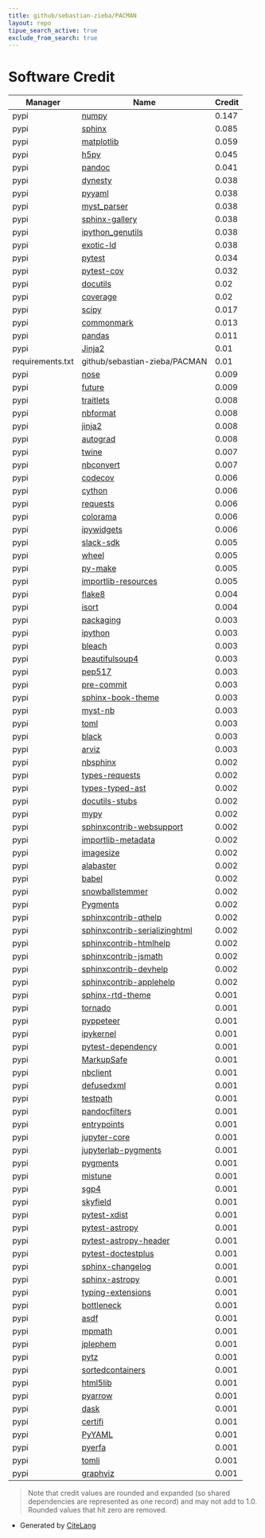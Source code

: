 ```yaml
---
title: github/sebastian-zieba/PACMAN
layout: repo
tipue_search_active: true
exclude_from_search: true
---
```

# Software Credit

|Manager|Name|Credit|
|-------|----|------|
|pypi|[numpy](https://www.numpy.org)|0.147|
|pypi|[sphinx](https://www.sphinx-doc.org/)|0.085|
|pypi|[matplotlib](https://matplotlib.org)|0.059|
|pypi|[h5py](http://www.h5py.org)|0.045|
|pypi|[pandoc](https://boisgera.github.io/pandoc/)|0.041|
|pypi|[dynesty](https://github.com/joshspeagle/dynesty)|0.038|
|pypi|[pyyaml](https://pyyaml.org/)|0.038|
|pypi|[myst_parser](https://github.com/executablebooks/MyST-Parser)|0.038|
|pypi|[sphinx-gallery](https://sphinx-gallery.github.io)|0.038|
|pypi|[ipython_genutils](http://ipython.org)|0.038|
|pypi|[exotic-ld](https://github.com/Exo-TiC/ExoTiC-LD)|0.038|
|pypi|[pytest](https://pypi.org/project/pytest)|0.034|
|pypi|[pytest-cov](https://pypi.org/project/pytest-cov)|0.032|
|pypi|[docutils](https://pypi.org/project/docutils)|0.02|
|pypi|[coverage](https://github.com/nedbat/coveragepy)|0.02|
|pypi|[scipy](https://www.scipy.org)|0.017|
|pypi|[commonmark](https://pypi.org/project/commonmark)|0.013|
|pypi|[pandas](https://pypi.org/project/pandas)|0.011|
|pypi|[Jinja2](https://pypi.org/project/Jinja2)|0.01|
|requirements.txt|github/sebastian-zieba/PACMAN|0.01|
|pypi|[nose](https://pypi.org/project/nose)|0.009|
|pypi|[future](https://pypi.org/project/future)|0.009|
|pypi|[traitlets](https://pypi.org/project/traitlets)|0.008|
|pypi|[nbformat](https://pypi.org/project/nbformat)|0.008|
|pypi|[jinja2](https://pypi.org/project/jinja2)|0.008|
|pypi|[autograd](https://pypi.org/project/autograd)|0.008|
|pypi|[twine](https://pypi.org/project/twine)|0.007|
|pypi|[nbconvert](https://jupyter.org)|0.007|
|pypi|[codecov](https://pypi.org/project/codecov)|0.006|
|pypi|[cython](https://pypi.org/project/cython)|0.006|
|pypi|[requests](https://pypi.org/project/requests)|0.006|
|pypi|[colorama](https://pypi.org/project/colorama)|0.006|
|pypi|[ipywidgets](https://pypi.org/project/ipywidgets)|0.006|
|pypi|[slack-sdk](https://pypi.org/project/slack-sdk)|0.005|
|pypi|[wheel](https://pypi.org/project/wheel)|0.005|
|pypi|[py-make](https://pypi.org/project/py-make)|0.005|
|pypi|[importlib-resources](https://pypi.org/project/importlib-resources)|0.005|
|pypi|[flake8](https://pypi.org/project/flake8)|0.004|
|pypi|[isort](https://pypi.org/project/isort)|0.004|
|pypi|[packaging](https://pypi.org/project/packaging)|0.003|
|pypi|[ipython](https://pypi.org/project/ipython)|0.003|
|pypi|[bleach](https://pypi.org/project/bleach)|0.003|
|pypi|[beautifulsoup4](https://pypi.org/project/beautifulsoup4)|0.003|
|pypi|[pep517](https://pypi.org/project/pep517)|0.003|
|pypi|[pre-commit](https://pypi.org/project/pre-commit)|0.003|
|pypi|[sphinx-book-theme](https://pypi.org/project/sphinx-book-theme)|0.003|
|pypi|[myst-nb](https://pypi.org/project/myst-nb)|0.003|
|pypi|[toml](https://pypi.org/project/toml)|0.003|
|pypi|[black](https://pypi.org/project/black)|0.003|
|pypi|[arviz](https://pypi.org/project/arviz)|0.003|
|pypi|[nbsphinx](https://nbsphinx.readthedocs.io/)|0.002|
|pypi|[types-requests](https://pypi.org/project/types-requests)|0.002|
|pypi|[types-typed-ast](https://pypi.org/project/types-typed-ast)|0.002|
|pypi|[docutils-stubs](https://pypi.org/project/docutils-stubs)|0.002|
|pypi|[mypy](https://pypi.org/project/mypy)|0.002|
|pypi|[sphinxcontrib-websupport](https://pypi.org/project/sphinxcontrib-websupport)|0.002|
|pypi|[importlib-metadata](https://pypi.org/project/importlib-metadata)|0.002|
|pypi|[imagesize](https://pypi.org/project/imagesize)|0.002|
|pypi|[alabaster](https://pypi.org/project/alabaster)|0.002|
|pypi|[babel](https://pypi.org/project/babel)|0.002|
|pypi|[snowballstemmer](https://pypi.org/project/snowballstemmer)|0.002|
|pypi|[Pygments](https://pypi.org/project/Pygments)|0.002|
|pypi|[sphinxcontrib-qthelp](https://pypi.org/project/sphinxcontrib-qthelp)|0.002|
|pypi|[sphinxcontrib-serializinghtml](https://pypi.org/project/sphinxcontrib-serializinghtml)|0.002|
|pypi|[sphinxcontrib-htmlhelp](https://pypi.org/project/sphinxcontrib-htmlhelp)|0.002|
|pypi|[sphinxcontrib-jsmath](https://pypi.org/project/sphinxcontrib-jsmath)|0.002|
|pypi|[sphinxcontrib-devhelp](https://pypi.org/project/sphinxcontrib-devhelp)|0.002|
|pypi|[sphinxcontrib-applehelp](https://pypi.org/project/sphinxcontrib-applehelp)|0.002|
|pypi|[sphinx-rtd-theme](https://pypi.org/project/sphinx-rtd-theme)|0.001|
|pypi|[tornado](https://pypi.org/project/tornado)|0.001|
|pypi|[pyppeteer](https://pypi.org/project/pyppeteer)|0.001|
|pypi|[ipykernel](https://pypi.org/project/ipykernel)|0.001|
|pypi|[pytest-dependency](https://pypi.org/project/pytest-dependency)|0.001|
|pypi|[MarkupSafe](https://pypi.org/project/MarkupSafe)|0.001|
|pypi|[nbclient](https://pypi.org/project/nbclient)|0.001|
|pypi|[defusedxml](https://pypi.org/project/defusedxml)|0.001|
|pypi|[testpath](https://pypi.org/project/testpath)|0.001|
|pypi|[pandocfilters](https://pypi.org/project/pandocfilters)|0.001|
|pypi|[entrypoints](https://pypi.org/project/entrypoints)|0.001|
|pypi|[jupyter-core](https://pypi.org/project/jupyter-core)|0.001|
|pypi|[jupyterlab-pygments](https://pypi.org/project/jupyterlab-pygments)|0.001|
|pypi|[pygments](https://pypi.org/project/pygments)|0.001|
|pypi|[mistune](https://pypi.org/project/mistune)|0.001|
|pypi|[sgp4](https://github.com/brandon-rhodes/python-sgp4)|0.001|
|pypi|[skyfield](http://github.com/brandon-rhodes/python-skyfield/)|0.001|
|pypi|[pytest-xdist](https://github.com/pytest-dev/pytest-xdist)|0.001|
|pypi|[pytest-astropy](https://pypi.org/project/pytest-astropy)|0.001|
|pypi|[pytest-astropy-header](https://pypi.org/project/pytest-astropy-header)|0.001|
|pypi|[pytest-doctestplus](https://pypi.org/project/pytest-doctestplus)|0.001|
|pypi|[sphinx-changelog](https://pypi.org/project/sphinx-changelog)|0.001|
|pypi|[sphinx-astropy](https://pypi.org/project/sphinx-astropy)|0.001|
|pypi|[typing-extensions](https://pypi.org/project/typing-extensions)|0.001|
|pypi|[bottleneck](https://pypi.org/project/bottleneck)|0.001|
|pypi|[asdf](https://pypi.org/project/asdf)|0.001|
|pypi|[mpmath](https://pypi.org/project/mpmath)|0.001|
|pypi|[jplephem](https://pypi.org/project/jplephem)|0.001|
|pypi|[pytz](https://pypi.org/project/pytz)|0.001|
|pypi|[sortedcontainers](https://pypi.org/project/sortedcontainers)|0.001|
|pypi|[html5lib](https://pypi.org/project/html5lib)|0.001|
|pypi|[pyarrow](https://pypi.org/project/pyarrow)|0.001|
|pypi|[dask](https://pypi.org/project/dask)|0.001|
|pypi|[certifi](https://pypi.org/project/certifi)|0.001|
|pypi|[PyYAML](https://pypi.org/project/PyYAML)|0.001|
|pypi|[pyerfa](https://pypi.org/project/pyerfa)|0.001|
|pypi|[tomli](https://pypi.org/project/tomli)|0.001|
|pypi|[graphviz](https://pypi.org/project/graphviz)|0.001|


> Note that credit values are rounded and expanded (so shared dependencies are represented as one record) and may not add to 1.0. Rounded values that hit zero are removed.


- Generated by [CiteLang](https://github.com/vsoch/citelang)
